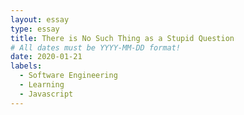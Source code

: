 ```yaml
---
layout: essay
type: essay
title: There is No Such Thing as a Stupid Question
# All dates must be YYYY-MM-DD format!
date: 2020-01-21
labels:
  - Software Engineering
  - Learning
  - Javascript
---
```

